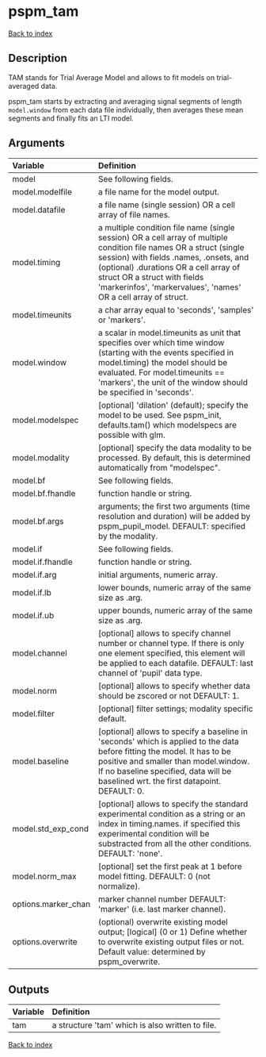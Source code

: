 # pspm_tam
[Back to index](/PsPM/ref/)

## Description

TAM stands for Trial Average Model and allows to fit models on trial-averaged data.

pspm_tam starts by extracting and averaging signal segments of length `model.window` from each data file individually, then averages these mean segments and finally fits an LTI model.


## Arguments

| Variable | Definition |
|:--|:--|
| model | See following fields. |
| model.modelfile | a file name for the model output. |
| model.datafile | a file name (single session) OR a cell array of file names. |
| model.timing | a multiple condition file name (single session) OR a cell array of multiple condition file names OR a struct (single session) with fields .names, .onsets, and (optional) .durations OR a cell array of struct OR a struct with fields 'markerinfos', 'markervalues', 'names' OR a cell array of struct. |
| model.timeunits | a char array equal to 'seconds', 'samples' or 'markers'. |
| model.window | a scalar in model.timeunits as unit that specifies over which time window (starting with the events specified in model.timing) the model should be evaluated. For model.timeunits == 'markers', the unit of the window should be specified in 'seconds'. |
| model.modelspec | [optional] 'dilation' (default); specify the model to be used. See pspm_init, defaults.tam() which modelspecs are possible with glm. |
| model.modality | [optional] specify the data modality to be processed. By default, this is determined automatically from "modelspec". |
| model.bf | See following fields. |
| model.bf.fhandle | function handle or string. |
| model.bf.args | arguments; the first two arguments (time resolution and duration) will be added by pspm_pupil_model. DEFAULT: specified by the modality. |
| model.if | See following fields. |
| model.if.fhandle | function handle or string. |
| model.if.arg | initial arguments, numeric array. |
| model.if.lb | lower bounds, numeric array of the same size as .arg. |
| model.if.ub | upper bounds, numeric array of the same size as .arg. |
| model.channel | [optional] allows to specify channel number or channel type. If there is only one element specified, this element will be applied to each datafile. DEFAULT: last channel of 'pupil' data type. |
| model.norm | [optional] allows to specify whether data should be zscored or not DEFAULT: 1. |
| model.filter | [optional] filter settings; modality specific default. |
| model.baseline | [optional] allows to specify a baseline in 'seconds' which is applied to the data before fitting the model. It has to be positive and smaller than model.window. If no baseline specified, data will be baselined wrt. the first datapoint. DEFAULT: 0. |
| model.std_exp_cond | [optional] allows to specify the standard experimental condition as a string or an index in timing.names. if specified this experimental condition will be substracted from all the other conditions. DEFAULT: 'none'. |
| model.norm_max | [optional] set the first peak at 1 before model fitting. DEFAULT: 0 (not normalize). || options | See following fields. |
| options.marker_chan | marker channel number DEFAULT: 'marker' (i.e. last marker channel). |
| options.overwrite | (optional) overwrite existing model output; [logical] (0 or 1) Define whether to overwrite existing output files or not. Default value: determined by pspm_overwrite. |

## Outputs

| Variable | Definition |
|:--|:--|
| tam | a structure 'tam' which is also written to file. |


[Back to index](/PsPM/ref/)
